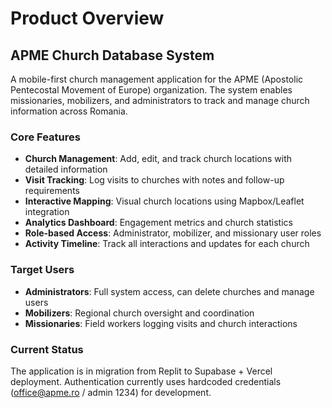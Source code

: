 # Product Overview

## APME Church Database System

A mobile-first church management application for the APME (Apostolic Pentecostal Movement of Europe) organization. The system enables missionaries, mobilizers, and administrators to track and manage church information across Romania.

### Core Features
- **Church Management**: Add, edit, and track church locations with detailed information
- **Visit Tracking**: Log visits to churches with notes and follow-up requirements
- **Interactive Mapping**: Visual church locations using Mapbox/Leaflet integration
- **Analytics Dashboard**: Engagement metrics and church statistics
- **Role-based Access**: Administrator, mobilizer, and missionary user roles
- **Activity Timeline**: Track all interactions and updates for each church

### Target Users
- **Administrators**: Full system access, can delete churches and manage users
- **Mobilizers**: Regional church oversight and coordination
- **Missionaries**: Field workers logging visits and church interactions

### Current Status
The application is in migration from Replit to Supabase + Vercel deployment. Authentication currently uses hardcoded credentials (office@apme.ro / admin 1234) for development.